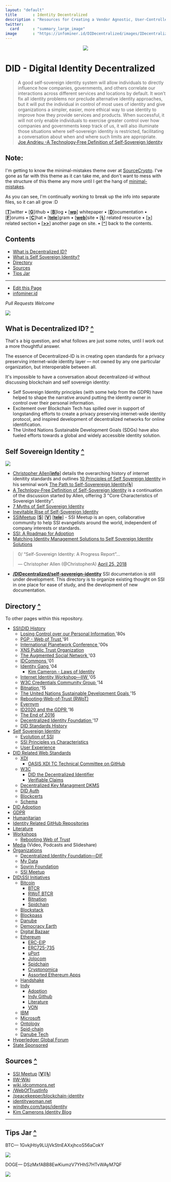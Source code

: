 ```yaml
---
layout: "default"
title       : Identity Decentralized
description : "Resources for Creating a Vendor Agnostic, User-Controlled, Identity Layer for the Internet."
twitter:
  card      : "summary_large_image"
image       : "https://infominer.id/DIDecentralized/images/IDecentralized.png"
---
```


<center><img src="images/identity-decentralized.png"/></center>

# DID - Digital Identity Decentralized

>A good self‐sovereign identity system will allow individuals to directly influence how companies, governments, and others correlate our interactions across different services and locations by default. It won’t fix all identity problems nor preclude alternative identity approaches, but it will put the individual in control of most uses of identity and give organizations a simpler, easier, more ethical way to use identity to improve how they provide services and products. When successful, it will not only enable individuals to exercise greater control over how companies and governments keep track of us, it will also illuminate those situations where self‐sovereign identity is restricted, facilitating a conversation about when and where such limits are appropriate. [Joe Andrieu -A Technology‐Free Definition of Self‐Sovereign Identity](https://github.com/jandrieu/rebooting-the-web-of-trust-fall2016/blob/master/topics-and-advance-readings/a-technology-free-definition-of-self-sovereign-identity.pdf)

## Note:

I'm getting to know the minimal-mistakes theme over at [SourceCrypto](https://infominer.id/SourceCrypto). I've gone as far with this theme as it can take me, and don't want to mess with the structure of this theme any more until I get the hang of  [minimal-mistakes](https://mademistakes.com/work/minimal-mistakes-jekyll-theme/).

As you can see, I'm continually working to break up the info into separate files, so it can all grow :D


[[**T**](#contents)]witter • [[**G**](#contents)]ithub • [[**B**](#contents)]log • [[**wp**](#contents)] whitepaper • [[**D**](#contents)]ocumentation • [[**F**](#contents)]orums • [[**C**](#contents)]hat • [[**tele**](#contents)]gram • [[**web**](#contents)]site
• [[**ϟ**](#contents)] related resource • [[**>**](#contents)] related section • [[**>>**](#contents)] another page on site. • [[**^**](#contents)] back to the contents.

## Contents
* [What is Decentralized ID?](#what-is-decentralized-id-)
* [What is Self Sovereign Identity?](#self-sovereign-identity-)
* [Directory](#directory-)
* [Sources](#sources-)
* [Tips Jar](#tips-jar-)

---

* [Edit this Page](https://github.com/infominer33/DIDecentralized)
* [infominer.id](https://infominer.id)

*Pull Requests Welcome*




![](https://i.imgur.com/9KpJRDr.png)


## What is Decentralized ID? [**^**](#contents)

That's a big question, and what follows are just some notes, until I work out a more thoughtful answer.

The essence of Decentralized-ID is in creating open standards for a privacy preserving internet-wide identity layer — not owned by any one particular organization, but interoperable between all.

It's impossible to have a conversation about decentralized-id without discussing blockchain and self sovereign identity: 
  * Self Sovereign Identity principles (with some help from the GDPR) have helped to shape the narrative around putting the identity owner in control over their personal information.
  * Excitement over Blockchain Tech has spilled over in support of longstanding efforts to create a privacy preserving internet-wide identity protocol, and inspired development of decentralized networks for online identification. 
  * The United Nations Sustainable Development Goals (SDGs) have also fueled efforts towards a global and widely accessible identity solution.



## Self Sovereign Identity [**^**](#contents)

![](https://imgur.com/3zz62kpl.png)


* [Christopher Allen](http://www.lifewithalacrity.com/)[[**info**](https://christophera.info/)] details the overarching history of internet idenitity standards and outlines [10 Principles of Self Sovereign Identity](https://github.com/WebOfTrustInfo/self-sovereign-identity/blob/master/self-sovereign-identity-principles.md) in his seminal work [The Path to Self-Soverereign Identity](http://www.lifewithalacrity.com/2016/04/the-path-to-self-soverereign-identity.html)[[**ϟ**](https://www.coindesk.com/path-self-sovereign-identity/amp/)]
* <a href="https://github.com/jandrieu/rebooting-the-web-of-trust-fall2016/raw/master/topics-and-advance-readings/a-technology-free-definition-of-self-sovereign-identity.pdf"><u>A Technlogy-Free Definition of Self-Sovereign Identity</u></a> is a continuation of the discussion started by Allen, offering 3 "Core Characteristics of Sovereign Identity".
* [7 Myths of Self Sovereign Identity](https://medium.com/evernym/7-myths-of-self-sovereign-identity-67aea7416b1)
* [Inevitable Rise of Self-Sovereign Identity](https://sovrin.org/wp-content/uploads/2018/03/The-Inevitable-Rise-of-Self-Sovereign-Identity.pdf)
* [SSIMeetup](http://ssimeetup.org/) [[**S**](https://www.slideshare.net/SSIMeetup/presentations)] [[**V**](https://www.youtube.com/channel/UCSqSTlKdbbCM1muGOhDa3Og)] [[**tele**](https://t.me/SSIMeetup)]
\- SSI Meetup is an open, collaborative community to help SSI evangelists around the world, independent of company interests or standards. 
* [SSI: A Roadmap for Adoption](https://github.com/WebOfTrustInfo/rebooting-the-web-of-trust-spring2018/blob/master/final-documents/a-roadmap-for-ssi.md)
* [Matching Identity Management Solutions to Self Sovereign Identity Solutions](https://www.slideshare.net/TommyKoens/matching-identity-management-solutions-to-selfsovereign-identity-principles)
<blockquote class="twitter-tweet" data-lang="en"><p lang="en" dir="ltr">0/ “Self-Sovereign Identity: A Progress Report”…</p>&mdash; Christopher Allen (@ChristopherA) <a href="https://twitter.com/ChristopherA/status/989120215702261761?ref_src=twsrc%5Etfw">April 25, 2018</a></blockquote>

* **[/DIDecentralized/self-sovereign-identity](self-sovereign-identity)** SSI documentation is still under development. This directory is to organize existing thought on SSI in one place for ease of study, and the development of new documentation.






## Directory [**^**](#contents)
To other pages within this repository.

  * [SSI\DID History](history.md) 
    * [Losing Control over our Personal Information ](history.md#losing-control-over-our-personal-information) '80s
    * [PGP - Web of Trust ](#pgp---web-of-trust-) '91
    * [International Planetwork Conference ](history.md#international-planetwork-conference-) '00s
    * [XNS Public Trust Organization ](history.md#xns-public-trust-organization-)
    * [The Augmented Social Network ](history.md#the-augmented-social-network-) '03
    * [IDCommons ](history.md#idcommons-) '01
    * [Identity Gang ](history.md#identity-gang-) '04
      * [Kim Cameron - Laws of Identity ](history.md#kim-cameron---laws-of-identity) 
    * [Internet Identity Workshop—IIW ](history.md#internet-identity-workshop-) '05
    * [W3C Credentials Community Group ](history.md#w3c-credentials-community-group-) '14 
    * [Bitnation ](history.md#bitnation-) '15
    * [The United Nations Sustainable Development Goals ](history.md#the-united-nations-sustainable-development-goals-) '15
    * [Rebooting-Web-of-Trust (RWoT)](history.md#rebooting-the-web-of-trust-)
    * [Evernym ](history.md#evernym-)
    * [ID2020 and the GDPR ](history.md#id2020-and-the-gdpr-) '16
    * [The End of 2016 ](history.md#the-end-of-2016-)
    * [Decentralized Identity Foundation ](history.md#decentralized-identity-foundation-) '17
    * [DID Standards History ](history.md#standards-history-)
* [Self Sovereign Identity](self-sovereign-identity) 
  * [Evolution of SSI](evolution-of-ssi.md) 
  * [SSI Principles vs Characteristics](ssi-principles-vs-characteristics.md) 
  * [User Experience](user-experience.md) 
* [DID Related Web Standards](standards) 
  * [XDI](standards/#xdi-) 
    * [OASIS XDI TC Technical Committee on GitHub](standards/#oasis-xdi-tech-committee-on-github-) 
  * [W3C](standards/#w3c-) 
    * [DID the Decentralized Identifier](standards/#did-the-decentralized-identifier-) 
    * [Verifiable Claims](standards/#verifiable-claims-) 
  * [Decentralized Key Managment DKMS](standards/#decentralized-key-management-agents-) 
  * [DID Auth](standards/#did-auth-) 
  * [Blockcerts](standards/#blockcerts-) 
  * [Schema](standards/#schema-) 
* [DID Adoption](adoption.md) 
* [GDPR](gdpr) 
* [Humanitarian](humanitarian.md) 
* [Identity Related GitHub Repositories](identity-github.md) 
* [Literature](literature.md) 
* [Workshops](workshops) 
  * [Rebooting Web of Trust](workshops/rebooting-web-of-trust.md) 
* [Media](media.md)  (Video, Podcasts and Slideshare) 
* [Organizations](organizations) 
  * [Decentralized Identity Foundation—DIF](organizations/identity-foundation.md) 
  * [My Data](organizations/mydata.md)
  * [Sovrin Foundation](organizations/sovrin.foundation.md) 
  * [SSI Meetup](organizations/ssi-meetup.md)
* [DID\SSI Initiatives](id-initiatives) 
  * [Bitcoin](id-initiatives/bitcoin.md) 
    * [BTCR](id-initiatives/bitcoin.md#btcr-)
    * [RWoT BTCR](id-initiatives/bitcoin.md#rwot-btcr-)
    * [Bitnation](id-initiatives/bitcoin.md#bitnation)
    * [Spidchain](id-initiatives/bitcoin.md#spidchain-) 
  * [Blockstack](id-initiatives/blockstack.md) 
  * [Blockpass](id-initiatives/blockpass.md)
  * [Danube](id-initiatives/danube.md)
  * [Democracy Earth](id-initiatives/democracy-earth.md)
  * [Digital Bazaar](id-initiatives/digital-bazaar.md)
  * [Ethereum](id-initiatives/ethereum/) 
    * [ERC-EIP](id-initiatives/ethereum/#erc-eip-) 
    * [ERC725-735](id-initiatives/ethereum/erc725-735-)
    * [uPort](id-initiatives/ethereum/#uport-) 
    * [Jolocom](id-initiatives/ethereum/#jolocom-) 
    * [Spidchain](id-initiatives/ethereum/#spidchain-) 
    * [Cryptonomica](id-initiatives/ethereum/cryptonomica.md) 
    * [Assorted Ethereum Apps](id-initiatives/ethereum/#assorted-ethereum-apps-) 
  * [Handshake](id-initiatives/handshake.md)
  * [Indy](id-initiatives/indy-ecosystem/) 
    * [Adoption](id-initiatives/indy-ecosystem/adoption.md) 
    * [Indy Github](id-initiatives/indy-ecosystem/indy-github.md) 
    * [Literature](id-initiatives/indy-ecosystem/literature.md) 
    * [VON](id-initiatives/indy-ecosystem/VON.md) 
  * [IBM](id-initiatives/ibm.md) 
  * [Microsoft](id-initiatives/microsoft.md) 
  * [Ontology](id-initiatives/ontology.md)
  * [Spid-chain](id-initiatives/spid-chain.md)
  * [Danube Tech](id-initiatives/danube.md)  
* [Hyperledger Global Forum](hgf-2018/) 
* [State Sponsored](state-sponsored.md) 



## Sources [**^**](#contents)
* [SSI Meetup](http://ssimeetup.org/) [[**V**](https://www.youtube.com/channel/UCSqSTlKdbbCM1muGOhDa3Og)][[**ϟ**](https://www.slideshare.net/SSIMeetup/presentations/)] 
* [IIW-Wiki](https://iiw.idcommons.net/Main_Page)
* [wiki.idcommons.net](http://wiki.idcommons.net/Main_Page)
* [/WebOfTrustInfo](https://github.com/WebOfTrustInfo/)
* [/peacekeeper/blockchain-identity](https://github.com/peacekeeper/blockchain-identity)
* [identitywoman.net](https://identitywoman.net/)
* [windley.com/tags/identity](http://www.windley.com/tags/identity.shtml)
* [Kim Camerons Identity Blog](https://identityblog.com)

---

## Tips Jar [**^**](#contents)

BTC— 1GvkjHtiy9LUjVkStnEAXxjhcoS56aCokY

![](https://imgur.com/yXLLm9Bl.png) 

DOGE— DSzMxfABB8EwKiumzV7YHhS7HTvWAyM7QF

![](https://i.imgur.com/0zBLoUP.png) 
